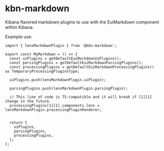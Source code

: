 # kbn-markdown

Kibana flavored markdown plugins to use with the EuiMarkdown component within Kibana.

Example use:

```react
import { lensMarkdownPlugin } from '@kbn-markdown';

export const MyMarkdown = () => {
  const uiPlugins = getDefaultEuiMarkdownUiPlugins();
  const parsingPlugins = getDefaultEuiMarkdownParsingPlugins();
  const processingPlugins = getDefaultEuiMarkdownProcessingPlugins() as TemporaryProcessingPluginsType;

  uiPlugins.push(lensMarkdownPlugin.uiPlugin);

  parsingPlugins.push(lensMarkdownPlugin.parsingPlugin);

  // This line of code is TS-compatible and it will break if [1][1] change in the future.
  processingPlugins[1][1].components.lens = lensMarkdownPlugin.processingPluginRenderer;
  

  return {
    uiPlugins,
    parsingPlugins,
    processingPlugins,
  };
};
```